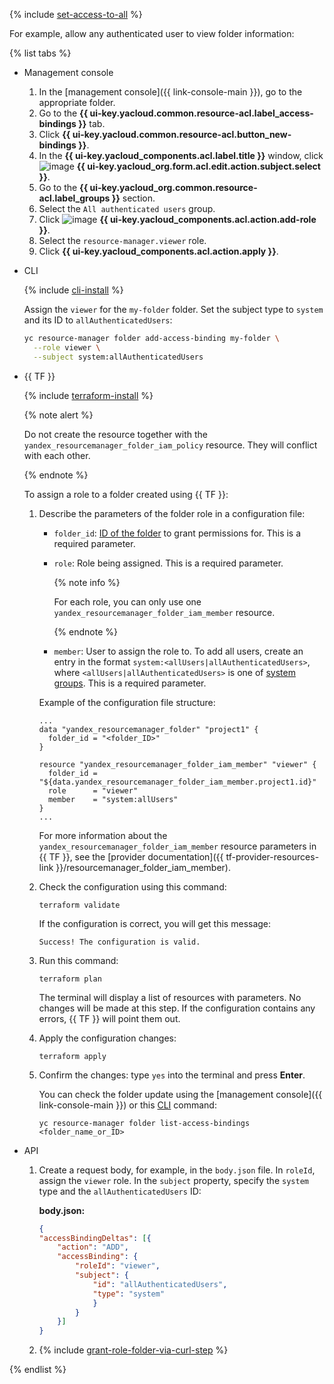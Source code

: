 {% include [set-access-to-all](set-access-to-all.md) %}

For example, allow any authenticated user to view folder information:

{% list tabs %}

- Management console

   1. In the [management console]({{ link-console-main }}), go to the appropriate folder.
   1. Go to the **{{ ui-key.yacloud.common.resource-acl.label_access-bindings }}** tab.
   1. Click **{{ ui-key.yacloud.common.resource-acl.button_new-bindings }}**.
   1. In the **{{ ui-key.yacloud_components.acl.label.title }}** window, click ![image](../../_assets/console-icons/plus.svg) **{{ ui-key.yacloud_org.form.acl.edit.action.subject.select }}**.
   1. Go to the **{{ ui-key.yacloud_org.common.resource-acl.label_groups }}** section.
   1. Select the `All authenticated users` group.
   1. Click ![image](../../_assets/console-icons/plus.svg) **{{ ui-key.yacloud_components.acl.action.add-role }}**.
   1. Select the `resource-manager.viewer` role.
   1. Click **{{ ui-key.yacloud_components.acl.action.apply }}**.

- CLI

   {% include [cli-install](../cli-install.md) %}

   Assign the `viewer` for the `my-folder` folder. Set the subject type to `system` and its ID to `allAuthenticatedUsers`:

   ```bash
   yc resource-manager folder add-access-binding my-folder \
     --role viewer \
     --subject system:allAuthenticatedUsers
   ```

- {{ TF }}

   {% include [terraform-install](../../_includes/terraform-install.md) %}

   {% note alert %}

   Do not create the resource together with the `yandex_resourcemanager_folder_iam_policy` resource. They will conflict with each other.

   {% endnote %}

   To assign a role to a folder created using {{ TF }}:

   1. Describe the parameters of the folder role in a configuration file:

      * `folder_id`: [ID of the folder](../../resource-manager/operations/folder/get-id.md) to grant permissions for. This is a required parameter.
      * `role`: Role being assigned. This is a required parameter.

         {% note info %}

         For each role, you can only use one `yandex_resourcemanager_folder_iam_member` resource.

         {% endnote %}

      * `member`: User to assign the role to. To add all users, create an entry in the format `system:<allUsers|allAuthenticatedUsers>`, where `<allUsers|allAuthenticatedUsers>` is one of [system groups](../../iam/concepts/access-control/system-group.md). This is a required parameter.

      Example of the configuration file structure:

      ```hcl
      ...
      data "yandex_resourcemanager_folder" "project1" {
        folder_id = "<folder_ID>"
      }

      resource "yandex_resourcemanager_folder_iam_member" "viewer" {
        folder_id = "${data.yandex_resourcemanager_folder_iam_member.project1.id}"
        role      = "viewer"
        member    = "system:allUsers"
      }
      ...
      ```

      For more information about the `yandex_resourcemanager_folder_iam_member` resource parameters in {{ TF }}, see the [provider documentation]({{ tf-provider-resources-link }}/resourcemanager_folder_iam_member).

   1. Check the configuration using this command:
      ```
      terraform validate
      ```

      If the configuration is correct, you will get this message:

      ```
      Success! The configuration is valid.
      ```

   1. Run this command:
      ```
      terraform plan
      ```

      The terminal will display a list of resources with parameters. No changes will be made at this step. If the configuration contains any errors, {{ TF }} will point them out.

   1. Apply the configuration changes:
      ```
      terraform apply
      ```

   1. Confirm the changes: type `yes` into the terminal and press **Enter**.

      You can check the folder update using the [management console]({{ link-console-main }}) or this [CLI](../../cli/quickstart.md) command:

      ```
      yc resource-manager folder list-access-bindings <folder_name_or_ID>
      ```

- API

   1. Create a request body, for example, in the `body.json` file. In `roleId`, assign the `viewer` role. In the `subject` property, specify the `system` type and the `allAuthenticatedUsers` ID:

      **body.json:**
      ```json
      {
      "accessBindingDeltas": [{
          "action": "ADD",
          "accessBinding": {
              "roleId": "viewer",
              "subject": {
                  "id": "allAuthenticatedUsers",
                  "type": "system"
                  }
              }
          }]
      }
      ```

   1. {% include [grant-role-folder-via-curl-step](grant-role-folder-via-curl-step.md) %}

{% endlist %}
